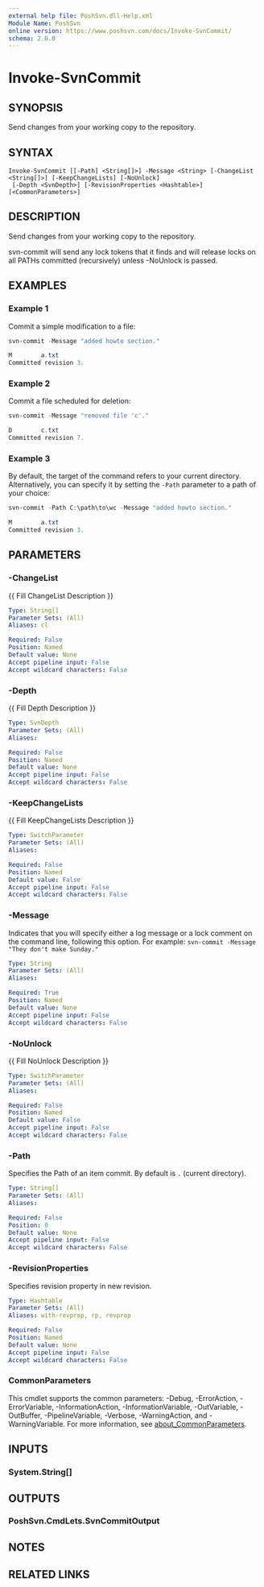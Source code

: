 ```yaml
---
external help file: PoshSvn.dll-Help.xml
Module Name: PoshSvn
online version: https://www.poshsvn.com/docs/Invoke-SvnCommit/
schema: 2.0.0
---
```


# Invoke-SvnCommit

## SYNOPSIS
Send changes from your working copy to the repository.

## SYNTAX

```
Invoke-SvnCommit [[-Path] <String[]>] -Message <String> [-ChangeList <String[]>] [-KeepChangeLists] [-NoUnlock]
 [-Depth <SvnDepth>] [-RevisionProperties <Hashtable>] [<CommonParameters>]
```

## DESCRIPTION
Send changes from your working copy to the repository.

svn-commit will send any lock tokens that it finds and will release locks on all PATHs committed (recursively) unless -NoUnlock is passed.

## EXAMPLES

### Example 1

Commit a simple modification to a file:

```powershell
svn-commit -Message "added howto section."

M        a.txt
Committed revision 3.
```

### Example 2

Commit a file scheduled for deletion:

```powershell
svn-commit -Message "removed file 'c'."

D        c.txt
Committed revision 7.
```

### Example 3

By default, the target of the command refers to your current directory.
Alternatively, you can specify it by setting the `-Path` parameter to a path of your choice:

```powershell
svn-commit -Path C:\path\to\wc -Message "added howto section."

M        a.txt
Committed revision 3.
```

## PARAMETERS

### -ChangeList
{{ Fill ChangeList Description }}

```yaml
Type: String[]
Parameter Sets: (All)
Aliases: cl

Required: False
Position: Named
Default value: None
Accept pipeline input: False
Accept wildcard characters: False
```

### -Depth
{{ Fill Depth Description }}

```yaml
Type: SvnDepth
Parameter Sets: (All)
Aliases:

Required: False
Position: Named
Default value: None
Accept pipeline input: False
Accept wildcard characters: False
```

### -KeepChangeLists
{{ Fill KeepChangeLists Description }}

```yaml
Type: SwitchParameter
Parameter Sets: (All)
Aliases:

Required: False
Position: Named
Default value: False
Accept pipeline input: False
Accept wildcard characters: False
```

### -Message
Indicates that you will specify either a log message or a lock comment on the command line, following this option. For example: `svn-commit -Message "They don't make Sunday."`

```yaml
Type: String
Parameter Sets: (All)
Aliases:

Required: True
Position: Named
Default value: None
Accept pipeline input: False
Accept wildcard characters: False
```

### -NoUnlock
{{ Fill NoUnlock Description }}

```yaml
Type: SwitchParameter
Parameter Sets: (All)
Aliases:

Required: False
Position: Named
Default value: False
Accept pipeline input: False
Accept wildcard characters: False
```

### -Path
Specifies the Path of an item commit. By default is `.` (current directory).

```yaml
Type: String[]
Parameter Sets: (All)
Aliases:

Required: False
Position: 0
Default value: None
Accept pipeline input: False
Accept wildcard characters: False
```

### -RevisionProperties
Specifies revision property in new revision.

```yaml
Type: Hashtable
Parameter Sets: (All)
Aliases: with-revprop, rp, revprop

Required: False
Position: Named
Default value: None
Accept pipeline input: False
Accept wildcard characters: False
```

### CommonParameters
This cmdlet supports the common parameters: -Debug, -ErrorAction, -ErrorVariable, -InformationAction, -InformationVariable, -OutVariable, -OutBuffer, -PipelineVariable, -Verbose, -WarningAction, and -WarningVariable. For more information, see [about_CommonParameters](http://go.microsoft.com/fwlink/?LinkID=113216).

## INPUTS

### System.String[]

## OUTPUTS

### PoshSvn.CmdLets.SvnCommitOutput

## NOTES

## RELATED LINKS
